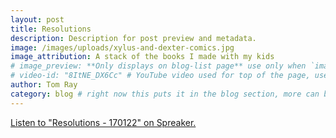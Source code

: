 ```yaml
---
layout: post
title: Resolutions
description: Description for post preview and metadata.
image: /images/uploads/xylus-and-dexter-comics.jpg
image_attribution: A stack of the books I made with my kids
# image_preview: **Only displays on blog-list page** use only when `image` and `video-id` images won't work. example: other video source besides YouTube is used.
# video-id: "8ItNE_DX6Cc" # YouTube video used for top of the page, use url ID only. This embeds responsive video and video thumbnail for preview.
author: Tom Ray
category: blog # right now this puts it in the blog section, more can be created.
---
```

<a class="spreaker-player" href="https://www.spreaker.com/episode/10365385" data-resource="episode_id=10365385" data-width="100%" data-height="200px" data-theme="light" data-playlist="false" data-playlist-continuous="false" data-autoplay="false" data-live-autoplay="false" data-chapters-image="true" >Listen to "Resolutions - 170122" on Spreaker.</a>
